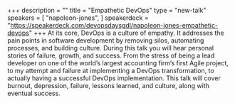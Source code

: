 +++
description = ""
title = "Empathetic DevOps"
type = "new-talk"
speakers = [
        "napoleon-jones",
]
speakerdeck = "https://speakerdeck.com/devopsdaysgdl/napoleon-jones-empathetic-devops"
+++
At its core, DevOps is a culture of empathy. It addresses the pain points in software development by removing silos, automating processes, and building culture. During this talk you will hear personal stories of failure, growth, and success. From the stress of being a lead developer on one of the world’s largest accounting firm’s first Agile project, to my attempt and failure at implementing a DevOps transformation, to actually having a successful DevOps implementation. This talk will cover burnout, depression, failure, lessons learned, and culture, along with eventual success.
